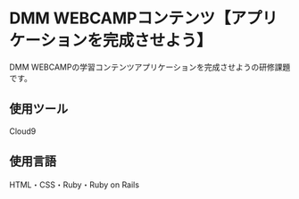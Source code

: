 # DMM WEBCAMPコンテンツ【アプリケーションを完成させよう】
DMM WEBCAMPの学習コンテンツアプリケーションを完成させようの研修課題です。
## 使用ツール
Cloud9
## 使用言語
HTML・CSS・Ruby・Ruby on Rails
